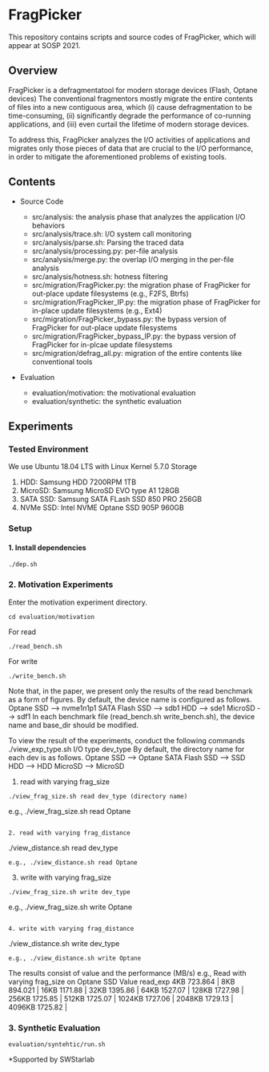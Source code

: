 # FragPicker
This repository contains scripts and source codes of FragPicker, which will appear at SOSP 2021.

## Overview
FragPicker is a defragmentatool for modern storage devices (Flash, Optane devices)
The conventional fragmentors mostly migrate the entire contents of files into a new contiguous area, which (i) cause defragmentation to be time-consuming, (ii) significantly degrade the performance of co-running applications, and (iii) even curtail the lifetime of modern storage devices.

To address this, FragPicker analyzes the I/O activities of applications and migrates only those pieces of data that are crucial to the I/O performance, in order to mitigate the aforementioned problems of existing tools.

## Contents
* Source Code
	- src/analysis: the analysis phase that analyzes the application I/O behaviors
	- src/analysis/trace.sh: I/O system call monitoring
	- src/analysis/parse.sh: Parsing the traced data
	- src/analysis/processing.py: per-file analysis
	- src/analysis/merge.py: the overlap I/O merging in the per-file analysis
	- src/analysis/hotness.sh: hotness filtering
	- src/migration/FragPicker.py: the migration phase of FragPicker for out-place update filesystems (e.g., F2FS, Btrfs)
	- src/migration/FragPicker_IP.py: the migration phase of FragPicker for in-place update filesystems (e.g., Ext4)
	- src/migration/FragPicker_bypass.py: the bypass version of FragPicker for out-place update filesystems
	- src/migration/FragPicker_bypass_IP.py: the bypass version of FragPicker for in-plcae update filesystems
	- src/migration/defrag_all.py: migration of the entire contents like conventional tools

* Evaluation
	- evaluation/motivation: the motivational evaluation
	- evaluation/synthetic: the synthetic evaluation

## Experiments
### Tested Environment
We use Ubuntu 18.04 LTS with Linux Kernel 5.7.0
Storage
1) HDD: Samsung HDD 7200RPM 1TB
2) MicroSD: Samsung MicroSD EVO type A1 128GB
3) SATA SSD: Samsung SATA FLash SSD 850 PRO 256GB
4) NVMe SSD: Intel NVME Optane SSD 905P 960GB

### Setup
#### 1. Install dependencies
```
./dep.sh
```

### 2. Motivation Experiments
Enter the motivation experiment directory.
```
cd evaluation/motivation
```

For read
```
./read_bench.sh
```

For write
```
./write_bench.sh
```

Note that, in the paper, we present only the results of the read benchmark as a form of figures.
By default, the device name is configured as follows.
Optane SSD --> nvme1n1p1
SATA Flash SSD --> sdb1
HDD --> sde1
MicroSD --> sdf1
In each benchmark file (read_bench.sh write_bench.sh), the device name and base_dir should be modified.

To view the result of the experiments, conduct the following commands
./view_exp_type.sh I/O type dev_type
By default, the directory name for each dev is as follows.
Optane SSD --> Optane
SATA Flash SSD --> SSD
HDD --> HDD
MicroSD --> MicroSD

1. read with varying frag_size
```
./view_frag_size.sh read dev_type (directory name)
```
e.g., ./view_frag_size.sh read Optane
```

2. read with varying frag_distance
```
./view_distance.sh read dev_type
```
e.g., ./view_distance.sh read Optane
```

3. write with varying frag_size
```
./view_frag_size.sh write dev_type
```
e.g., ./view_frag_size.sh write Optane
```

4. write with varying frag_distance
```
./view_distance.sh write dev_type
```
e.g., ./view_distance.sh write Optane
```

The results consist of value and the performance (MB/s)
e.g., Read with varying frag_size on Optane SSD
Value          read_exp
4KB             723.864     |
8KB             894.021     |
16KB            1171.88     |
32KB            1395.86     |
64KB            1527.07     |
128KB           1727.98     |
256KB           1725.85     |
512KB           1725.07     |
1024KB          1727.06     |
2048KB          1729.13     |
4096KB          1725.82     |


### 3. Synthetic Evaluation
```
evaluation/syntehtic/run.sh
```


*Supported by SWStarlab
